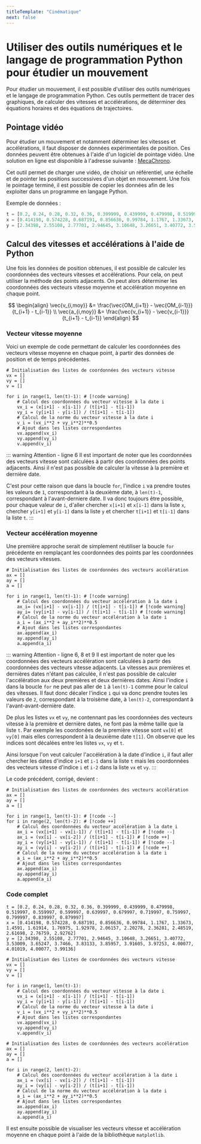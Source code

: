 ```yaml
---
titleTemplate: "Cinématique"
next: false
---
```


# Utiliser des outils numériques et le langage de programmation Python pour étudier un mouvement

Pour étudier un mouvement, il est possible d'utiliser des outils numériques et le langage de programmation Python. Ces outils permettent de tracer des graphiques, de calculer des vitesses et accélérations, de déterminer des équations horaires et des équations de trajectoires.

## Pointage vidéo

Pour étudier un mouvement et notamment déterminer les vitesses et accélérations, il faut disposer de données expérimentales de position. Ces données peuvent être obtenues à l'aide d'un logiciel de pointage vidéo. Une solution en ligne est disponible à l'adresse suivante : [MecaChrono](https://www.eleves.online/MecaChrono/index.php?A=7&B=0&C=0&D=1&E=132&H=-1767820891&lang=fr).

Cet outil permet de charger une vidéo, de choisir un référentiel, une échelle et de pointer les positions successives d'un objet en mouvement. Une fois le pointage terminé, il est possible de copier les données afin de les exploiter dans un programme en langage Python.

Exemple de données :

```python
t = [0.2, 0.24, 0.28, 0.32, 0.36, 0.399999, 0.439999, 0.479998, 0.519997, 0.559997, 0.599997, 0.639997, 0.679997, 0.719997, 0.759997, 0.799997, 0.839997, 0.879997]
x = [0.414198, 0.574228, 0.687191, 0.856636, 0.99784, 1.1767, 1.33673, 1.4591, 1.61914, 1.76975, 1.92978, 2.06157, 2.20278, 2.36281, 2.48519, 2.61698, 2.76759, 2.92762]
y = [2.34398, 2.55108, 2.77701, 2.94645, 3.10648, 3.26651, 3.40772, 3.53009, 3.65247, 3.7466, 3.83133, 3.85957, 3.91605, 3.97253, 4.00077, 4.01019, 4.00077, 3.99136]
```

## Calcul des vitesses et accélérations à l'aide de Python

Une fois les données de position obtenues, il est possible de calculer les coordonnées des vecteurs vitesses et accélérations. Pour cela, on peut utiliser la méthode des points adjacents. On peut alors déterminer les coordonnées des vecteurs vitesse moyenne et accélération moyenne en chaque point.

$$
\begin{align}
\vec{v_{i,moy}} &= \frac{\vec{OM_{i+1}} - \vec{OM_{i-1}}}{t_{i+1} - t_{i-1}} \\
\vec{a_{i,moy}} &= \frac{\vec{v_{i+1}} - \vec{v_{i-1}}}{t_{i+1} - t_{i-1}}
\end{align}
$$

### Vecteur vitesse moyenne

Voici un exemple de code permettant de calculer les coordonnées des vecteurs vitesse moyenne en chaque point, à partir des données de position et de temps précédentes.

```python:line-numbers
# Initialisation des listes de coordonnées des vecteurs vitesse
vx = []
vy = []
v = []

for i in range(1, len(t)-1): # [!code warning]
    # Calcul des coordonnées du vecteur vitesse à la date i
    vx_i = (x[i+1] - x[i-1]) / (t[i+1] - t[i-1])
    vy_i = (y[i+1] - y[i-1]) / (t[i+1] - t[i-1])
    # Calcul de la norme du vecteur vitesse à la date i
    v_i = (vx_i**2 + vy_i**2)**0.5
    # Ajout dans les listes correspondantes
    vx.append(vx_i)
    vy.append(vy_i)
    v.append(v_i)

```

::: warning Attention - ligne 6
Il est important de noter que les coordonnées des vecteurs vitesse sont calculées à partir des coordonnées des points adjacents. Ainsi il n'est pas possible de calculer la vitesse à la première et dernière date.

C'est pour cette raison que dans la boucle `for`, l'indice `i` va prendre toutes les valeurs de `1`, correspondant à la deuxième date, à `len(t)-1`, correspondant à l'avant-derniere date. Il va donc toujours être possible, pour chaque valeur de `i`, d'aller chercher `x[i+1]` et `x[i-1]` dans la liste `x`, chercher `y[i+1]` et `y[i-1]` dans la liste `y` et chercher `t[i+1]` et `t[i-1]` dans la liste `t`.
:::

### Vecteur accélération moyenne

Une première approche serait de simplement réutiliser la boucle `for` précédente en remplaçant les coordonnées des points par les coordonnées des vecteurs vitesses.

```python:line-numbers
# Initialisation des listes de coordonnées des vecteurs accélération
ax = []
ay = []
a = []

for i in range(1, len(t)-1): # [!code warning]
    # Calcul des coordonnées du vecteur accélération à la date i
    ax_i= (vx[i+1] - vx[i-1]) / (t[i+1] - t[i-1]) # [!code warning]
    ay_i= (vy[i+1] - vy[i-1]) / (t[i+1] - t[i-1]) # [!code warning]
    # Calcul de la norme du vecteur accélération à la date i
    a_i = (ax_i**2 + ay_i**2)**0.5
    # Ajout dans les listes correspondantes
    ax.append(ax_i)
    ay.append(ay_i)
    a.append(a_i)
```

::: warning Attention - ligne 6, 8 et 9
Il est important de noter que les coordonnées des vecteurs accélération sont calculées à partir des coordonnées des vecteurs vitesse adjacents. La vitesses aux premières et dernières dates n'étant pas calculée, il n'est pas possible de calculer l'accélération aux deux premières et deux dernières dates. Ainsi l'indice `i` dans la boucle `for` ne peut pas aller de `1` à `len(t)-1` comme pour le calcul des vitesses. Il faut donc décaler l'indice `i` qui va donc prendre toutes les valeurs de `2`, correspondant à la troisème date, à `len(t)-2`, correspondant à l'avant-avant-dernière date.

De plus les listes `vx` et `vy`, ne contennant pas les coordonnées des vecteurs vitesse à la première et dernière dates, ne font pas la même taille que la liste `t`. Par exemple les coordonées de la première vitesse sont `vx[0]` et `vy[0]` mais elles correspondent à la deuxième date `t[1]`. On observe que les indices sont décalées entre les listes `vx`, `vy` et `t`.

Ainsi lorsque l'on veut calculer l'accélération à la date d'indice `i`, il faut aller chercher les dates d'indice `i+1` et `i-1` dans la liste `t` mais les coordonnées des vecteurs vitesse d'indice `i` et `i-2` dans la liste `vx` et `vy`.
:::

Le code précédent, corrigé, devient :

```python:line-numbers
# Initialisation des listes de coordonnées des vecteurs accélération
ax = []
ay = []
a = []

for i in range(1, len(t)-1): # [!code --]
for i in range(2, len(t)-2): # [!code ++]
    # Calcul des coordonnées du vecteur accélération à la date i
    ax_i = (vx[i+1] - vx[i-1]) / (t[i+1] - t[i-1]) # [!code --]
    ax_i = (vx[i] - vx[i-2]) / (t[i+1] - t[i-1]) # [!code ++]
    ay_i = (vy[i+1] - vy[i-1]) / (t[i+1] - t[i-1]) # [!code --]
    ay_i = (vy[i] - vy[i-2]) / (t[i+1] - t[i-1]) # [!code ++]
    # Calcul de la norme du vecteur accélération à la date i
    a_i = (ax_i**2 + ay_i**2)**0.5
    # Ajout dans les listes correspondantes
    ax.append(ax_i)
    ay.append(ay_i)
    a.append(a_i)
```

### Code complet

```python:line-numbers
t = [0.2, 0.24, 0.28, 0.32, 0.36, 0.399999, 0.439999, 0.479998, 0.519997, 0.559997, 0.599997, 0.639997, 0.679997, 0.719997, 0.759997, 0.799997, 0.839997, 0.879997]
x = [0.414198, 0.574228, 0.687191, 0.856636, 0.99784, 1.1767, 1.33673, 1.4591, 1.61914, 1.76975, 1.92978, 2.06157, 2.20278, 2.36281, 2.48519, 2.61698, 2.76759, 2.92762]
y = [2.34398, 2.55108, 2.77701, 2.94645, 3.10648, 3.26651, 3.40772, 3.53009, 3.65247, 3.7466, 3.83133, 3.85957, 3.91605, 3.97253, 4.00077, 4.01019, 4.00077, 3.99136]

# Initialisation des listes de coordonnées des vecteurs vitesse
vx = []
vy = []
v = []

for i in range(1, len(t)-1):
    # Calcul des coordonnées du vecteur vitesse à la date i
    vx_i = (x[i+1] - x[i-1]) / (t[i+1] - t[i-1])
    vy_i = (y[i+1] - y[i-1]) / (t[i+1] - t[i-1])
    # Calcul de la norme du vecteur vitesse à la date i
    v_i = (vx_i**2 + vy_i**2)**0.5
    # Ajout dans les listes correspondantes
    vx.append(vx_i)
    vy.append(vy_i)
    v.append(v_i)

# Initialisation des listes de coordonnées des vecteurs accélération
ax = []
ay = []
a = []

for i in range(2, len(t)-2):
    # Calcul des coordonnées du vecteur accélération à la date i
    ax_i = (vx[i] - vx[i-2]) / (t[i+1] - t[i-1])
    ay_i = (vy[i] - vy[i-2]) / (t[i+1] - t[i-1])
    # Calcul de la norme du vecteur accélération à la date i
    a_i = (ax_i**2 + ay_i**2)**0.5
    # Ajout dans les listes correspondantes
    ax.append(ax_i)
    ay.append(ay_i)
    a.append(a_i)
```

Il est ensuite possible de visualiser les vecteurs vitesse et accélération moyenne en chaque point à l'aide de la bibliothèque `matplotlib`.
